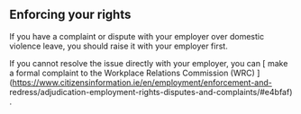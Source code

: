 ##  Enforcing your rights

If you have a complaint or dispute with your employer over domestic violence
leave, you should raise it with your employer first.

If you cannot resolve the issue directly with your employer, you can [ make a
formal complaint to the Workplace Relations Commission (WRC)
](https://www.citizensinformation.ie/en/employment/enforcement-and-
redress/adjudication-employment-rights-disputes-and-complaints/#e4bfaf) .
